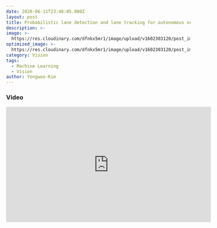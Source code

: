 ```yaml
---
date: 2020-06-11T23:48:05.000Z
layout: post
title: Probabilistic lane detection and lane tracking for autonomous vehicles 
description: >-
image: >-
  https://res.cloudinary.com/dfnkx5mr1/image/upload/v1602303120/post_img/lane-support_lka_2018_iwrsdl.png
optimized_image: >-
  https://res.cloudinary.com/dfnkx5mr1/image/upload/v1602303120/post_img/lane-support_lka_2018_iwrsdl.png
category: Vision
tags:
  - Machine Learning
  - Vision
author: Yongwoo-Kim
---
```


### Video
<iframe width="560" height="315" src="https://www.youtube.com/embed/AXTk32e9i4Y" frameborder="0" allow="accelerometer; autoplay; clipboard-write; encrypted-media; gyroscope; picture-in-picture" allowfullscreen></iframe>